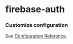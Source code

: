 # firebase-auth

### Customize configuration
See [Configuration Reference](https://cli.vuejs.org/config/).
